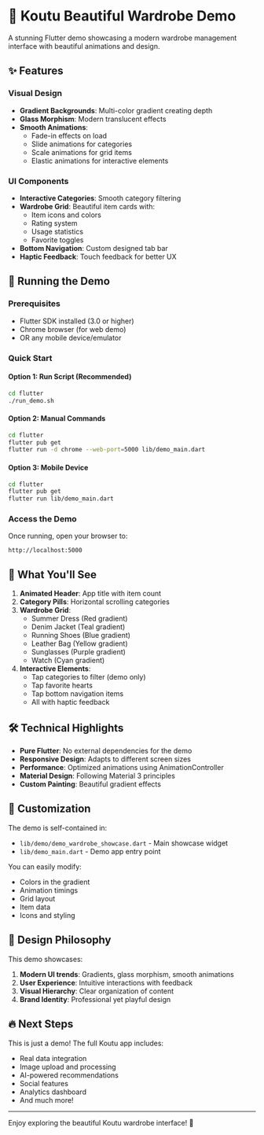 # 🎨 Koutu Beautiful Wardrobe Demo

A stunning Flutter demo showcasing a modern wardrobe management interface with beautiful animations and design.

## ✨ Features

### Visual Design
- **Gradient Backgrounds**: Multi-color gradient creating depth
- **Glass Morphism**: Modern translucent effects
- **Smooth Animations**: 
  - Fade-in effects on load
  - Slide animations for categories
  - Scale animations for grid items
  - Elastic animations for interactive elements

### UI Components
- **Interactive Categories**: Smooth category filtering
- **Wardrobe Grid**: Beautiful item cards with:
  - Item icons and colors
  - Rating system
  - Usage statistics
  - Favorite toggles
- **Bottom Navigation**: Custom designed tab bar
- **Haptic Feedback**: Touch feedback for better UX

## 🚀 Running the Demo

### Prerequisites
- Flutter SDK installed (3.0 or higher)
- Chrome browser (for web demo)
- OR any mobile device/emulator

### Quick Start

#### Option 1: Run Script (Recommended)
```bash
cd flutter
./run_demo.sh
```

#### Option 2: Manual Commands
```bash
cd flutter
flutter pub get
flutter run -d chrome --web-port=5000 lib/demo_main.dart
```

#### Option 3: Mobile Device
```bash
cd flutter
flutter pub get
flutter run lib/demo_main.dart
```

### Access the Demo
Once running, open your browser to:
```
http://localhost:5000
```

## 🎯 What You'll See

1. **Animated Header**: App title with item count
2. **Category Pills**: Horizontal scrolling categories
3. **Wardrobe Grid**: 
   - Summer Dress (Red gradient)
   - Denim Jacket (Teal gradient)
   - Running Shoes (Blue gradient)
   - Leather Bag (Yellow gradient)
   - Sunglasses (Purple gradient)
   - Watch (Cyan gradient)
4. **Interactive Elements**:
   - Tap categories to filter (demo only)
   - Tap favorite hearts
   - Tap bottom navigation items
   - All with haptic feedback

## 🛠️ Technical Highlights

- **Pure Flutter**: No external dependencies for the demo
- **Responsive Design**: Adapts to different screen sizes
- **Performance**: Optimized animations using AnimationController
- **Material Design**: Following Material 3 principles
- **Custom Painting**: Beautiful gradient effects

## 📱 Customization

The demo is self-contained in:
- `lib/demo/demo_wardrobe_showcase.dart` - Main showcase widget
- `lib/demo_main.dart` - Demo app entry point

You can easily modify:
- Colors in the gradient
- Animation timings
- Grid layout
- Item data
- Icons and styling

## 🎨 Design Philosophy

This demo showcases:
1. **Modern UI trends**: Gradients, glass morphism, smooth animations
2. **User Experience**: Intuitive interactions with feedback
3. **Visual Hierarchy**: Clear organization of content
4. **Brand Identity**: Professional yet playful design

## 🔥 Next Steps

This is just a demo! The full Koutu app includes:
- Real data integration
- Image upload and processing
- AI-powered recommendations
- Social features
- Analytics dashboard
- And much more!

---

Enjoy exploring the beautiful Koutu wardrobe interface! 🌟